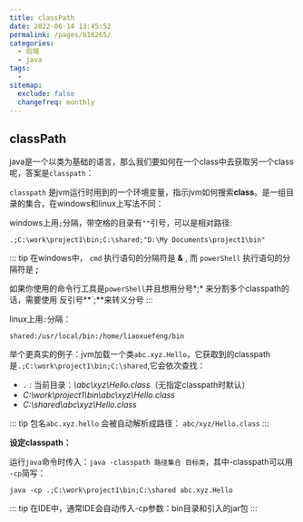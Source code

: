 ```yaml
---
title: classPath
date: 2022-06-14 13:45:52
permalink: /pages/b16265/
categories:
  - 后端
  - java
tags:
  - 
sitemap:
  exclude: false
  changefreq: monthly
---
```



## classPath

java是一个以类为基础的语言，那么我们要如何在一个class中去获取另一个class呢，答案是`classpath`：

`classpath` 是jvm运行时用到的一个环境变量，指示jvm如何搜索**class**。是一组目录的集合，在windows和linux上写法不同：

windows上用`;`分隔，带空格的目录有`""`引号，可以是相对路径:
```
.;C:\work\project1\bin;C:\shared;"D:\My Documents\project1\bin"
```

::: tip
在windows中， `cmd` 执行语句的分隔符是 **&** , 而 `powerShell` 执行语句的分隔符是 **;**

如果你使用的命令行工具是`powerShell`并且想用分号*;* 来分割多个classpath的话，需要使用 反引号**`;**来转义分号
:::

linux上用`:`分隔：
```
shared:/usr/local/bin:/home/liaoxuefeng/bin
```

举个更真实的例子：jvm加载一个类`abc.xyz.Hello`，它获取到的classpath是`.;C:\work\project1\bin;C:\shared`,它会依次查找：
-   `.` : 当前目录：*\abc\xyz\Hello.class*（无指定classpath时默认）
-   *C:\work\project1\bin\abc\xyz\Hello.class*
-   *C:\shared\abc\xyz\Hello.class*

::: tip
包名`abc.xyz.hello` 会被自动解析成路径： `abc/xyz/Hello.class`
:::

**设定classpath：**

运行`java`命令时传入：`java -classpath 路径集合 目标类`，其中-classpath可以用 `-cp`简写：

```
java -cp .;C:\work\project1\bin;C:\shared abc.xyz.Hello
```

::: tip
在IDE中，通常IDE会自动传入-cp参数：bin目录和引入的jar包
:::


